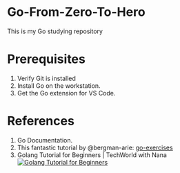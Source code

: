 # Go-From-Zero-To-Hero
This is my Go studying repository

# Prerequisites
1. Verify Git is installed
2. Install Go on the workstation. 
3. Get the Go extension for VS Code.

# References
1. Go Documentation.
2. This fantastic tutorial by @bergman-arie:
[go-exercises](https://github.com/bregman-arie/go-exercises)
3. Golang Tutorial for Beginners | TechWorld with Nana 
[![Golang Tutorial for Beginners](https://img.youtube.com/watch?v=yyUHQIec83I/0.jpg)](https://www.youtube.com/watch?v=yyUHQIec83I)
